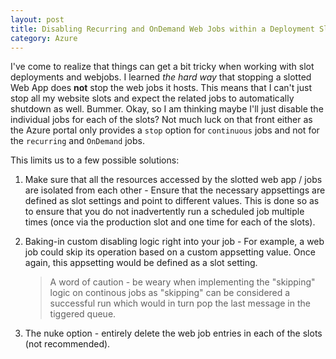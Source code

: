 ```yaml
---
layout: post
title: Disabling Recurring and OnDemand Web Jobs within a Deployment Slot 
category: Azure
---
```


I've come to realize that things can get a bit tricky when working with slot deployments and webjobs. I learned *the hard way* that stopping a slotted Web App does **not** stop the web jobs it hosts. This means that I can't just stop all my website slots and expect the related jobs to automatically shutdown as well. Bummer. 
Okay, so I am thinking maybe I'll just disable the individual jobs for each of the slots? Not much luck on that front either as the Azure portal only provides a `stop` option for `continuous` jobs and not for the `recurring` and `OnDemand` jobs.

This limits us to a few possible solutions:

<!--excerpt-->

1. Make sure that all the resources accessed by the slotted web app / jobs are isolated from each other - Ensure that the necessary appsettings are defined as slot settings and point to different values. This is done so as to ensure that you do not inadvertently run a scheduled job multiple times (once via the production slot and one time for each of the slots). 
2. Baking-in custom disabling logic right into your job - For example, a web job could skip its operation based on a custom appsetting value. Once again, this appsetting would be defined as a slot setting. 
	
	> A word of caution - be weary when implementing the "skipping" logic on continous jobs as "skipping" can be considered a successful run which would in turn pop the last message in the tiggered queue.
  
3. The nuke option - entirely delete the web job entries in each of the slots (not recommended).
